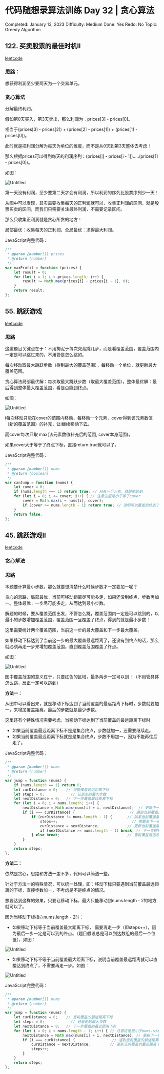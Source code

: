# 代码随想录算法训练 Day 32 | 贪心算法

Completed: January 13, 2023
Difficulty: Medium
Done: Yes
Redo: No
Topic: Greedy Algorithm

## ****122. 买卖股票的最佳时机II****

[leetcode](https://leetcode.cn/problems/best-time-to-buy-and-sell-stock-ii/)

### 思路：

想获得利润至少要两天为一个交易单元。

### ****贪心算法****

分解最终利润。

假如第0天买入，第3天卖出，那么利润为：prices[3] - prices[0]。

相当于(prices[3] - prices[2]) + (prices[2] - prices[1]) + (prices[1] - prices[0])。

此时就是把利润分解为每天为单位的维度，而不是从0天到第3天整体去考虑！

那么根据prices可以得到每天的利润序列：(prices[i] - prices[i - 1]).....(prices[1] - prices[0])。

如图：

![Untitled](%E4%BB%A3%E7%A0%81%E9%9A%8F%E6%83%B3%E5%BD%95%E7%AE%97%E6%B3%95%E8%AE%AD%E7%BB%83%20Day%2032%20%E8%B4%AA%E5%BF%83%E7%AE%97%E6%B3%95%2003124238966546afae27d0e0879574c3/Untitled.png)

第一天没有利润，至少要第二天才会有利润，所以利润的序列比股票序列少一天！

从图中可以发现，其实需要收集每天的正利润就可以，收集正利润的区间，就是股票买卖的区间，而我们只需要关注最终利润，不需要记录区间。

那么只收集正利润就是贪心所贪的地方！

局部最优：收集每天的正利润，全局最优：求得最大利润。

JavaScript完整代码：

```jsx
/**
 * @param {number[]} prices
 * @return {number}
 */
var maxProfit = function (prices) {
    let result = 0;
    for (let i = 1; i < prices.length; i++) {
        result += Math.max(prices[i] - prices[i - 1], 0);
    }
    return result;
};
```

## ****55. 跳跃游戏****

[leetcode](https://leetcode.cn/problems/jump-game/)

### 思路

这道题目关键点在于：不用拘泥于每次究竟跳几步，而是看覆盖范围，覆盖范围内一定是可以跳过来的，不用管是怎么跳的。

每次移动取最大跳跃步数（得到最大的覆盖范围），每移动一个单位，就更新最大覆盖范围。

贪心算法局部最优解：每次取最大跳跃步数（取最大覆盖范围），整体最优解：最后得到整体最大覆盖范围，看是否能到终点。

如图：

![Untitled](%E4%BB%A3%E7%A0%81%E9%9A%8F%E6%83%B3%E5%BD%95%E7%AE%97%E6%B3%95%E8%AE%AD%E7%BB%83%20Day%2032%20%E8%B4%AA%E5%BF%83%E7%AE%97%E6%B3%95%2003124238966546afae27d0e0879574c3/Untitled%201.png)

i每次移动只能在cover的范围内移动，每移动一个元素，cover得到该元素数值（新的覆盖范围）的补充，让i继续移动下去。

而cover每次只取 max(该元素数值补充后的范围, cover本身范围)。

如果cover大于等于了终点下标，直接return true就可以了。

JavaScript完整代码：

```jsx
/**
 * @param {number[]} nums
 * @return {boolean}
 */
var canJump = function (nums) {
    let cover = 0;
    if (nums.length === 1) return true; // 只有一个元素，就是能达到
    for (let i = 0; i <= cover; i++) { // 注意这里是小于等于cover
        cover = Math.max(i + nums[i], cover);
        if (cover >= nums.length - 1) return true; // 说明可以覆盖到终点了
    }
    return false;
};
```

## ****45. 跳跃游戏II****

[leetcode](https://leetcode.cn/problems/jump-game-ii/)

### ****贪心解法****

### 思路

本题要计算最小步数，那么就要想清楚什么时候步数才一定要加一呢？

贪心的思路，局部最优：当前可移动距离尽可能多走，如果还没到终点，步数再加一。整体最优：一步尽可能多走，从而达到最小步数。

解题的时候，要从覆盖范围出发，不管怎么跳，覆盖范围内一定是可以跳到的，以最小的步数增加覆盖范围，覆盖范围一旦覆盖了终点，得到的就是最小步数！

这里需要统计两个覆盖范围，当前这一步的最大覆盖和下一步最大覆盖。

如果移动下标达到了当前这一步的最大覆盖最远距离了，还没有到终点的话，那么就必须再走一步来增加覆盖范围，直到覆盖范围覆盖了终点。

如图：

![Untitled](%E4%BB%A3%E7%A0%81%E9%9A%8F%E6%83%B3%E5%BD%95%E7%AE%97%E6%B3%95%E8%AE%AD%E7%BB%83%20Day%2032%20%E8%B4%AA%E5%BF%83%E7%AE%97%E6%B3%95%2003124238966546afae27d0e0879574c3/Untitled%202.png)

图中覆盖范围的意义在于，只要红色的区域，最多两步一定可以到！（不用管具体怎么跳，反正一定可以跳到）

**方法一：**

从图中可以看出来，就是移动下标达到了当前覆盖的最远距离下标时，步数就要加一，来增加覆盖距离。最后的步数就是最少步数。

这里还有个特殊情况需要考虑，当移动下标达到了当前覆盖的最远距离下标时

- 如果当前覆盖最远距离下标不是是集合终点，步数就加一，还需要继续走。
- 如果当前覆盖最远距离下标就是是集合终点，步数不用加一，因为不能再往后走了。

JavaScript完整代码：

```jsx
/**
 * @param {number[]} nums
 * @return {number}
 */
var jump = function (nums) {
    if (nums.length == 1) return 0;
    let curDistance = 0;    // 当前覆盖最远距离下标
    let steps = 0;            // 记录走的最大步数
    let nextDistance = 0;   // 下一步覆盖最远距离下标
    for (let i = 0; i < nums.length; i++) {
        nextDistance = Math.max(nums[i] + i, nextDistance);  // 更新下一步覆盖最远距离下标
        if (i === curDistance) {                         // 遇到当前覆盖最远距离下标
            if (curDistance != nums.length - 1) {       // 如果当前覆盖最远距离下标不是终点
                steps++;                                  // 需要走下一步
                curDistance = nextDistance;             // 更新当前覆盖最远距离下标（相当于加油了）
                if (nextDistance >= nums.length - 1) break; // 下一步的覆盖范围已经可以达到终点，结束循环
            } else break;                               // 当前覆盖最远距离下标是集合终点，不用做steps++操作了，直接结束
        }
    }
    return steps;
};
```

****方法二：****

依然是贪心，思路和方法一差不多，代码可以简洁一些。

针对于方法一的特殊情况，可以统一处理，即：移动下标只要遇到当前覆盖最远距离的下标，直接步数加一，不考虑是不是终点的情况。

想要达到这样的效果，只要让移动下标，最大只能移动到nums.length - 2的地方就可以了。

因为当移动下标指向nums.length - 2时：

- 如果移动下标等于当前覆盖最大距离下标， 需要再走一步（即steps++），因为最后一步一定是可以到的终点。（题目假设总是可以到达数组的最后一个位置），如图：

![Untitled](%E4%BB%A3%E7%A0%81%E9%9A%8F%E6%83%B3%E5%BD%95%E7%AE%97%E6%B3%95%E8%AE%AD%E7%BB%83%20Day%2032%20%E8%B4%AA%E5%BF%83%E7%AE%97%E6%B3%95%2003124238966546afae27d0e0879574c3/Untitled%203.png)

- 如果移动下标不等于当前覆盖最大距离下标，说明当前覆盖最远距离就可以直接达到终点了，不需要再走一步。如图：

![Untitled](%E4%BB%A3%E7%A0%81%E9%9A%8F%E6%83%B3%E5%BD%95%E7%AE%97%E6%B3%95%E8%AE%AD%E7%BB%83%20Day%2032%20%E8%B4%AA%E5%BF%83%E7%AE%97%E6%B3%95%2003124238966546afae27d0e0879574c3/Untitled%204.png)

JavaScript完整代码：

```jsx
/**
 * @param {number[]} nums
 * @return {number}
 */
var jump = function (nums) {
    let curDistance = 0;    // 当前覆盖的最远距离下标
    let steps = 0;            // 记录走的最大步数
    let nextDistance = 0;   // 下一步覆盖的最远距离下标
    for (let i = 0; i < nums.length - 1; i++) { // 注意这里是小于nums.size() - 1，这是关键所在
        nextDistance = Math.max(nums[i] + i, nextDistance); // 更新下一步覆盖的最远距离下标
        if (i === curDistance) {                 // 遇到当前覆盖的最远距离下标
            curDistance = nextDistance;         // 更新当前覆盖的最远距离下标
            steps++;
        }
    }
    return steps;
};
```